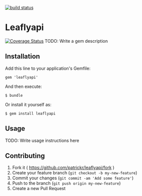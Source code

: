 [![build status](https://secure.travis-ci.org/patrickr/leaflyapi.png)](http://travis-ci.org/patrickr/leafly-api)
# Leaflyapi
[![Coverage Status](https://coveralls.io/repos/patrickr/leaflyapi/badge.png)](https://coveralls.io/r/patrickr/leaflyapi)
TODO: Write a gem description

## Installation

Add this line to your application's Gemfile:

    gem 'leaflyapi'

And then execute:

    $ bundle

Or install it yourself as:

    $ gem install leaflyapi

## Usage

TODO: Write usage instructions here

## Contributing

1. Fork it ( https://github.com/patrickr/leaflyapi/fork )
2. Create your feature branch (`git checkout -b my-new-feature`)
3. Commit your changes (`git commit -am 'Add some feature'`)
4. Push to the branch (`git push origin my-new-feature`)
5. Create a new Pull Request
